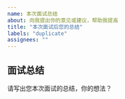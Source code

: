 ```yaml
---
name: 本次面试总结
about: 向我提出你的意见或建议，帮助我提高
title: "本次面试后您的总结"
labels: "duplicate"
assignees: ""
---
```


## 面试总结

请写出您本次面试的总结，你的想法？


